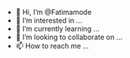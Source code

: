 - 👋 Hi, I’m @Fatimamode
- 👀 I’m interested in ...
- 🌱 I’m currently learning ...
- 💞️ I’m looking to collaborate on ...
- 📫 How to reach me ...

<!---
Fatimamode/Fatimamode is a ✨ special ✨ repository because its `README.md` (this file) appears on your GitHub profile.
You can click the Preview link to take a look at your changes.
--->
